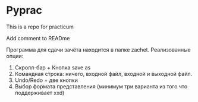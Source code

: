 # Pyprac
This is a repo for practicum

Add comment to READme

Программа для сдачи зачёта находится в папке zachet. 
Реализованные опции:
1) Скролл-бар + Кнопка save as
2) Командная строка: ничего, входной файл, входной и выходной файл.
3) Undo/Redo + две кнопки
4) Выбор формата представления (минимум три варианта из того что поддерживает xxd)